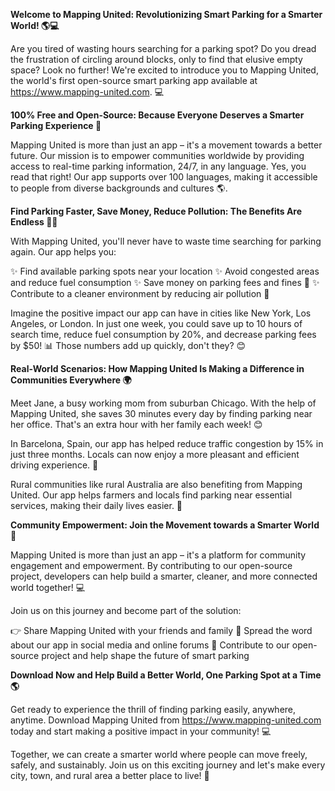 **Welcome to Mapping United: Revolutionizing Smart Parking for a Smarter World! 🌎💻**

Are you tired of wasting hours searching for a parking spot? Do you dread the frustration of circling around blocks, only to find that elusive empty space? Look no further! We're excited to introduce you to Mapping United, the world's first open-source smart parking app available at https://www.mapping-united.com. 💻

**100% Free and Open-Source: Because Everyone Deserves a Smarter Parking Experience 🌟**

Mapping United is more than just an app – it's a movement towards a better future. Our mission is to empower communities worldwide by providing access to real-time parking information, 24/7, in any language. Yes, you read that right! Our app supports over 100 languages, making it accessible to people from diverse backgrounds and cultures 🌎.

**Find Parking Faster, Save Money, Reduce Pollution: The Benefits Are Endless 💸🚫**

With Mapping United, you'll never have to waste time searching for parking again. Our app helps you:

✨ Find available parking spots near your location
✨ Avoid congested areas and reduce fuel consumption
✨ Save money on parking fees and fines 🤑
✨ Contribute to a cleaner environment by reducing air pollution 💚

Imagine the positive impact our app can have in cities like New York, Los Angeles, or London. In just one week, you could save up to 10 hours of search time, reduce fuel consumption by 20%, and decrease parking fees by $50! 📊 Those numbers add up quickly, don't they? 😊

**Real-World Scenarios: How Mapping United Is Making a Difference in Communities Everywhere 🌍**

Meet Jane, a busy working mom from suburban Chicago. With the help of Mapping United, she saves 30 minutes every day by finding parking near her office. That's an extra hour with her family each week! 😊

In Barcelona, Spain, our app has helped reduce traffic congestion by 15% in just three months. Locals can now enjoy a more pleasant and efficient driving experience. 🚗

Rural communities like rural Australia are also benefiting from Mapping United. Our app helps farmers and locals find parking near essential services, making their daily lives easier. 🌾

**Community Empowerment: Join the Movement towards a Smarter World 🌟**

Mapping United is more than just an app – it's a platform for community engagement and empowerment. By contributing to our open-source project, developers can help build a smarter, cleaner, and more connected world together! 💻

Join us on this journey and become part of the solution:

👉 Share Mapping United with your friends and family
📢 Spread the word about our app in social media and online forums
🤝 Contribute to our open-source project and help shape the future of smart parking

**Download Now and Help Build a Better World, One Parking Spot at a Time 🌎**

Get ready to experience the thrill of finding parking easily, anywhere, anytime. Download Mapping United from https://www.mapping-united.com today and start making a positive impact in your community! 💻

Together, we can create a smarter world where people can move freely, safely, and sustainably. Join us on this exciting journey and let's make every city, town, and rural area a better place to live! 🌟